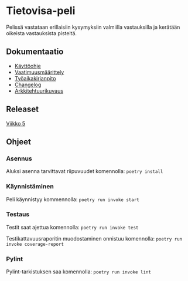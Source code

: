 # Tietovisa-peli
Pelissä vastataan erillaisiin kysymyksiin valmiilla vastauksilla ja kerätään oikeista vastauksista pisteitä.

## Dokumentaatio
- [Käyttöohje](https://github.com/ttuukka/ot-harjoitustyo/blob/master/dokumentaatio/kayttoohje.md)
- [Vaatimuusmäärittely](https://github.com/ttuukka/ot-harjoitustyo/blob/master/dokumentaatio/vaatimusmaarittely.md)
- [Työaikakirjanpito](https://github.com/ttuukka/ot-harjoitustyo/blob/master/dokumentaatio/tuntikirjanpito.md)
- [Changelog](https://github.com/ttuukka/ot-harjoitustyo/blob/master/dokumentaatio/changelog.md)
- [Arkkitehtuurikuvaus](https://github.com/ttuukka/ot-harjoitustyo/blob/master/dokumentaatio/arkkitehtuuri.md)

## Releaset
[Viikko 5](https://github.com/ttuukka/ot-harjoitustyo/releases/tag/viikko5)
## Ohjeet

### Asennus
Aluksi asenna tarvittavat riipuvuudet komennolla:
`poetry install`

### Käynnistäminen
Peli käynnistyy kommennolla:
`poetry run invoke start`

### Testaus
Testit saat ajettua komennolla:
`poetry run invoke test`

Testikattavuusraporitin muodostaminen onnistuu komennolla:
`poetry run invoke coverage-report`

### Pylint
Pylint-tarkistuksen saa komennolla:
`poetry run invoke lint`

